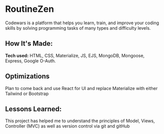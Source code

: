 # RoutineZen
Codewars is a platform that helps you learn, train, and improve your coding skills by solving programming tasks of many types and difficulty levels.

## How It's Made:

**Tech used:** HTML, CSS, Materialize, JS, EJS, MongoDB, Mongoose, Express, Google O-Auth.


## Optimizations

Plan to come back and use React for UI and replace Materialize with either Tailwind or Bootstrap

## Lessons Learned:

This project has helped me to understand the principles of Model, Views, Controller (MVC) as well as version control via git and gitHub
